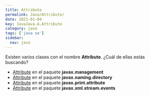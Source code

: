 ```yaml
---
title: Attribute
permalink: Java/Attribute/
date: 2021-01-04
key: JavaJava.A.Attribute
category: java
tags: ['java se']
sidebar: 
  nav: java
---
```


Existen varios clases con el nombre **Attribute**. ¿Cuál de ellas estás buscando?
<ul>
<li><a href="/Java/Attribute-javax-management/">Attribute</a> en el paquete <strong>javax.management</strong></li>
<li><a href="/Java/Attribute-javax-naming-directory/">Attribute</a> en el paquete <strong>javax.naming.directory</strong></li>
<li><a href="/Java/Attribute-javax-print-attribute/">Attribute</a> en el paquete <strong>javax.print.attribute</strong></li>
<li><a href="/Java/Attribute-javax-xml-stream-events/">Attribute</a> en el paquete <strong>javax.xml.stream.events</strong></li>
<ul>
